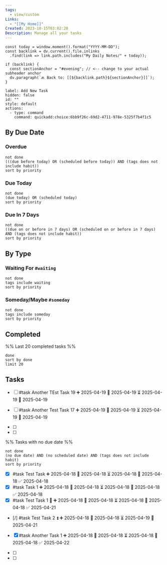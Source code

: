 ```yaml
---
tags:
  - view/custom
Links:
  - "[[My Home]]"
Created: 2023-10-15T03:02:20
Description: Manage all your tasks
---
```


```dataviewjs
const today = window.moment().format("YYYY-MM-DD");
const backlink = dv.current().file.inlinks
  .find(link => link.path.includes("My Daily Notes/" + today));

if (backlink) {
  const sectionAnchor = "#evening"; // <-- change to your actual subheader anchor
  dv.paragraph(`🔙 Back to: [[${backlink.path}${sectionAnchor}]]`);
}
```

```meta-bind-button
label: Add New Task
hidden: false
id: ""
style: default
actions:
  - type: command
    command: quickadd:choice:6bb9f26c-69d2-4711-978e-5325f7b4f1c5
```
## By Due Date

### Overdue

```tasks
not done
(((due before today) OR (scheduled before today)) AND (tags does not include habit))
sort by priority
```

### Due Today

```tasks
not done
(due today) OR (scheduled today)
sort by priority
```

### Due In 7 Days

```tasks
not done
((due on or before in 7 days) OR (scheduled on or before in 7 days) AND (tags does not include habit))
sort by priority
```

## By Type

### Waiting For `#waiting`

```tasks
not done
tags include waiting
sort by priority
```

### Someday/Maybe `#someday`

```tasks
not done
tags include someday
sort by priority
```

## Completed

%% Last 20 completed tasks %%

```tasks
done
sort by done
limit 20
```

## Tasks
- [ ] #task Another TEst Task 19 ➕ 2025-04-19 🛫 2025-04-19 ⏳ 2025-04-19 📅 2025-04-19

- [ ] #task Another Test Task 17 ➕ 2025-04-19 🛫 2025-04-19 ⏳ 2025-04-19 📅 2025-04-19

- [ ] 

- [ ] 

%% Tasks with no due date %%
```tasks
not done
(no due date) AND (no scheduled date) AND (tags does not include habit)
sort by priority
```
- [x] #task Test Task ➕ 2025-04-18 🛫 2025-04-18 ⏳ 2025-04-18 📅 2025-04-18 ✅ 2025-04-18
- [x] #task Task 1 ➕ 2025-04-18 🛫 2025-04-18 ⏳ 2025-04-18 📅 2025-04-18 ✅ 2025-04-18
- [x] #task Test Task 1 🔺 ➕ 2025-04-18 🛫 2025-04-18 ⏳ 2025-04-18 📅 2025-04-18 ✅ 2025-04-21
- [/] #task Test Task 2 ⏫ ➕ 2025-04-18 🛫 2025-04-18 ⏳ 2025-04-19 📅 2025-04-21
- [x] #task Another Task 1 ➕ 2025-04-18 🛫 2025-04-18 ⏳ 2025-04-18 📅 2025-04-18 ✅ 2025-04-22
- [ ] 

- [ ] 

